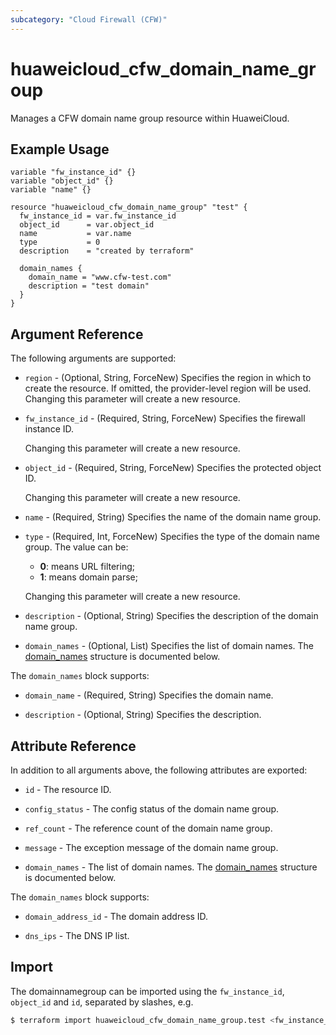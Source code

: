 ```yaml
---
subcategory: "Cloud Firewall (CFW)"
---
```


# huaweicloud_cfw_domain_name_group

Manages a CFW domain name group resource within HuaweiCloud.

## Example Usage

```hcl
variable "fw_instance_id" {}
variable "object_id" {}
variable "name" {}

resource "huaweicloud_cfw_domain_name_group" "test" {
  fw_instance_id = var.fw_instance_id
  object_id      = var.object_id
  name           = var.name
  type           = 0
  description    = "created by terraform"

  domain_names {
    domain_name = "www.cfw-test.com"
    description = "test domain"
  }
}
```

## Argument Reference

The following arguments are supported:

* `region` - (Optional, String, ForceNew) Specifies the region in which to create the resource.
  If omitted, the provider-level region will be used. Changing this parameter will create a new resource.

* `fw_instance_id` - (Required, String, ForceNew) Specifies the firewall instance ID.

  Changing this parameter will create a new resource.

* `object_id` - (Required, String, ForceNew) Specifies the protected object ID.

  Changing this parameter will create a new resource.

* `name` - (Required, String) Specifies the name of the domain name group.

* `type` - (Required, Int, ForceNew) Specifies the type of the domain name group.
  The value can be:
  + **0**: means URL filtering;
  + **1**: means domain parse;

  Changing this parameter will create a new resource.

* `description` - (Optional, String) Specifies the description of the domain name group.

* `domain_names` - (Optional, List) Specifies the list of domain names.
  The [domain_names](#DomainNameGroup_DomainNames) structure is documented below.

<a name="DomainNameGroup_DomainNames"></a>
The `domain_names` block supports:

* `domain_name` - (Required, String) Specifies the domain name.

* `description` - (Optional, String) Specifies the description.

## Attribute Reference

In addition to all arguments above, the following attributes are exported:

* `id` - The resource ID.

* `config_status` - The config status of the domain name group.

* `ref_count` - The reference count of the domain name group.

* `message` - The exception message of the domain name group.

* `domain_names` - The list of domain names.
  The [domain_names](#DomainNameGroup_DomainNames_Resp) structure is documented below.

<a name="DomainNameGroup_DomainNames_Resp"></a>
The `domain_names` block supports:

* `domain_address_id` - The domain address ID.

* `dns_ips` - The DNS IP list.

## Import

The domainnamegroup can be imported using the `fw_instance_id`, `object_id` and `id`, separated by slashes, e.g.

```bash
$ terraform import huaweicloud_cfw_domain_name_group.test <fw_instance_id>/<object_id>/<id>
```

